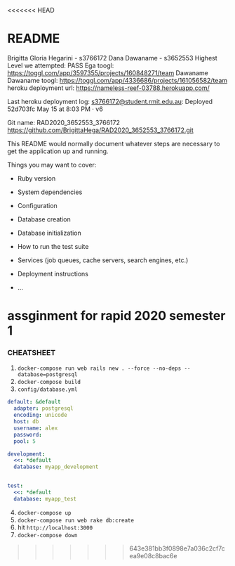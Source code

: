 <<<<<<< HEAD
# README

<!-- assginment -->

Brigitta Gloria Hegarini - s3766172
Dana Dawaname - s3652553
Highest Level we attempted: PASS
Ega toogl: https://toggl.com/app/3597355/projects/160848271/team
Dawaname Dawaname toogl: https://toggl.com/app/4336686/projects/161056582/team
heroku deployment url: https://nameless-reef-03788.herokuapp.com/

Last heroku deployment log: 
s3766172@student.rmit.edu.au: Deployed 52d703fc
May 15 at 8:03 PM · v6

Git name: RAD2020_3652553_3766172
https://github.com/BrigittaHega/RAD2020_3652553_3766172.git




This README would normally document whatever steps are necessary to get the
application up and running.

Things you may want to cover:

* Ruby version

* System dependencies

* Configuration

* Database creation

* Database initialization

* How to run the test suite

* Services (job queues, cache servers, search engines, etc.)

* Deployment instructions

* ...
# assginment for rapid 2020 semester 1




<!-- ======= -->
<!-- Dawaname's tut code, may cause jquery error -->
### CHEATSHEET

1. `docker-compose run web rails new . --force --no-deps --database=postgresql`
2. `docker-compose build`
3. `config/database.yml`

```yml
default: &default
  adapter: postgresql
  encoding: unicode
  host: db
  username: alex
  password:
  pool: 5

development:
  <<: *default
  database: myapp_development


test:
  <<: *default
  database: myapp_test
```

4. `docker-compose up`
5. `docker-compose run web rake db:create`
6. hit `http://localhost:3000`
7. `docker-compose down`
>>>>>>> 643e381bb3f0898e7a036c2cf7cea9e08c8bac6e
